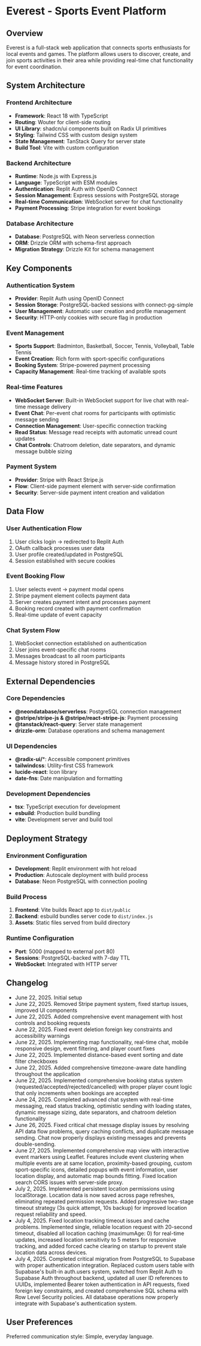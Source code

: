 # Everest - Sports Event Platform

## Overview

Everest is a full-stack web application that connects sports enthusiasts for local events and games. The platform allows users to discover, create, and join sports activities in their area while providing real-time chat functionality for event coordination.

## System Architecture

### Frontend Architecture
- **Framework**: React 18 with TypeScript
- **Routing**: Wouter for client-side routing
- **UI Library**: shadcn/ui components built on Radix UI primitives
- **Styling**: Tailwind CSS with custom design system
- **State Management**: TanStack Query for server state
- **Build Tool**: Vite with custom configuration

### Backend Architecture
- **Runtime**: Node.js with Express.js
- **Language**: TypeScript with ESM modules
- **Authentication**: Replit Auth with OpenID Connect
- **Session Management**: Express sessions with PostgreSQL storage
- **Real-time Communication**: WebSocket server for chat functionality
- **Payment Processing**: Stripe integration for event bookings

### Database Architecture
- **Database**: PostgreSQL with Neon serverless connection
- **ORM**: Drizzle ORM with schema-first approach
- **Migration Strategy**: Drizzle Kit for schema management

## Key Components

### Authentication System
- **Provider**: Replit Auth using OpenID Connect
- **Session Storage**: PostgreSQL-backed sessions with connect-pg-simple
- **User Management**: Automatic user creation and profile management
- **Security**: HTTP-only cookies with secure flag in production

### Event Management
- **Sports Support**: Badminton, Basketball, Soccer, Tennis, Volleyball, Table Tennis
- **Event Creation**: Rich form with sport-specific configurations
- **Booking System**: Stripe-powered payment processing
- **Capacity Management**: Real-time tracking of available spots

### Real-time Features
- **WebSocket Server**: Built-in WebSocket support for live chat with real-time message delivery
- **Event Chat**: Per-event chat rooms for participants with optimistic message sending
- **Connection Management**: User-specific connection tracking
- **Read Status**: Message read receipts with automatic unread count updates
- **Chat Controls**: Chatroom deletion, date separators, and dynamic message bubble sizing

### Payment System
- **Provider**: Stripe with React Stripe.js
- **Flow**: Client-side payment element with server-side confirmation
- **Security**: Server-side payment intent creation and validation

## Data Flow

### User Authentication Flow
1. User clicks login → redirected to Replit Auth
2. OAuth callback processes user data
3. User profile created/updated in PostgreSQL
4. Session established with secure cookies

### Event Booking Flow
1. User selects event → payment modal opens
2. Stripe payment element collects payment data
3. Server creates payment intent and processes payment
4. Booking record created with payment confirmation
5. Real-time update of event capacity

### Chat System Flow
1. WebSocket connection established on authentication
2. User joins event-specific chat rooms
3. Messages broadcast to all room participants
4. Message history stored in PostgreSQL

## External Dependencies

### Core Dependencies
- **@neondatabase/serverless**: PostgreSQL connection management
- **@stripe/stripe-js & @stripe/react-stripe-js**: Payment processing
- **@tanstack/react-query**: Server state management
- **drizzle-orm**: Database operations and schema management

### UI Dependencies
- **@radix-ui/***: Accessible component primitives
- **tailwindcss**: Utility-first CSS framework
- **lucide-react**: Icon library
- **date-fns**: Date manipulation and formatting

### Development Dependencies
- **tsx**: TypeScript execution for development
- **esbuild**: Production build bundling
- **vite**: Development server and build tool

## Deployment Strategy

### Environment Configuration
- **Development**: Replit environment with hot reload
- **Production**: Autoscale deployment with build process
- **Database**: Neon PostgreSQL with connection pooling

### Build Process
1. **Frontend**: Vite builds React app to `dist/public`
2. **Backend**: esbuild bundles server code to `dist/index.js`  
3. **Assets**: Static files served from build directory

### Runtime Configuration
- **Port**: 5000 (mapped to external port 80)
- **Sessions**: PostgreSQL-backed with 7-day TTL
- **WebSocket**: Integrated with HTTP server

## Changelog
- June 22, 2025. Initial setup
- June 22, 2025. Removed Stripe payment system, fixed startup issues, improved UI components
- June 22, 2025. Added comprehensive event management with host controls and booking requests
- June 22, 2025. Fixed event deletion foreign key constraints and accessibility warnings
- June 22, 2025. Implementing map functionality, real-time chat, mobile responsive design, event filtering, and player count fixes
- June 22, 2025. Implemented distance-based event sorting and date filter checkboxes
- June 22, 2025. Added comprehensive timezone-aware date handling throughout the application
- June 22, 2025. Implemented comprehensive booking status system (requested/accepted/rejected/cancelled) with proper player count logic that only increments when bookings are accepted
- June 24, 2025. Completed advanced chat system with real-time messaging, read status tracking, optimistic sending with loading states, dynamic message sizing, date separators, and chatroom deletion functionality
- June 26, 2025. Fixed critical chat message display issues by resolving API data flow problems, query caching conflicts, and duplicate message sending. Chat now properly displays existing messages and prevents double-sending.
- June 27, 2025. Implemented comprehensive map view with interactive event markers using Leaflet. Features include event clustering when multiple events are at same location, proximity-based grouping, custom sport-specific icons, detailed popups with event information, user location display, and automatic map bounds fitting. Fixed location search CORS issues with server-side proxy.
- July 2, 2025. Implemented persistent location permissions using localStorage. Location data is now saved across page refreshes, eliminating repeated permission requests. Added progressive two-stage timeout strategy (3s quick attempt, 10s backup) for improved location request reliability and speed.
- July 4, 2025. Fixed location tracking timeout issues and cache problems. Implemented single, reliable location request with 20-second timeout, disabled all location caching (maximumAge: 0) for real-time updates, increased location sensitivity to 5 meters for responsive tracking, and added forced cache clearing on startup to prevent stale location data across devices.
- July 4, 2025. Completed critical migration from PostgreSQL to Supabase with proper authentication integration. Replaced custom users table with Supabase's built-in auth.users system, switched from Replit Auth to Supabase Auth throughout backend, updated all user ID references to UUIDs, implemented Bearer token authentication in API requests, fixed foreign key constraints, and created comprehensive SQL schema with Row Level Security policies. All database operations now properly integrate with Supabase's authentication system.

## User Preferences

Preferred communication style: Simple, everyday language.